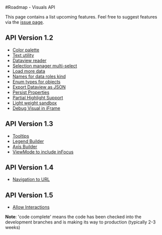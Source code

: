 #Roadmap - Visuals API

This page contains a list upcoming features. Feel free to suggest features via the [issue page](https://github.com/Microsoft/PowerBI-visuals/issues?q=is%3Aopen+is%3Aissue+label%3AFeature).

## API Version 1.2
* [Color palette](https://github.com/Microsoft/PowerBI-visuals/issues/28)
* [Text utility](https://github.com/Microsoft/PowerBI-visuals/issues/29)
* [Dataview reader](https://github.com/Microsoft/PowerBI-visuals/issues/30)
* [Selection manager multi-select](https://github.com/Microsoft/PowerBI-visuals/issues/31)
* [Load more data](https://github.com/Microsoft/PowerBI-visuals/issues/32)
* [Names for data roles kind](https://github.com/Microsoft/PowerBI-visuals/issues/38)
* [Enum types for objects](https://github.com/Microsoft/PowerBI-visuals/issues/39)
* [Export Dataview as JSON](https://github.com/Microsoft/PowerBI-visuals/issues/54)
* [Persist Properties](https://github.com/Microsoft/PowerBI-visuals/issues/33)
* [Partial Highlight Support](https://github.com/Microsoft/PowerBI-visuals/issues/66)
* [Light weight sandbox](https://github.com/Microsoft/PowerBI-visuals/issues/37)
* [Debug Visual in iFrame](https://github.com/Microsoft/PowerBI-visuals/issues/50)

## API Version 1.3
* [Tooltips](https://github.com/Microsoft/PowerBI-visuals/issues/34)
* [Legend Builder](https://github.com/Microsoft/PowerBI-visuals/issues/35)
* [Axis Builder](https://github.com/Microsoft/PowerBI-visuals/issues/36)
* [ViewMode to include inFocus](https://github.com/Microsoft/PowerBI-visuals/issues/53)

## API Version 1.4
* [Navigation to URL](https://github.com/Microsoft/PowerBI-visuals/issues/52)

## API Version 1.5
* [Allow Interactions](https://github.com/Microsoft/PowerBI-visuals/issues/126)

**Note**: 'code complete' means the code has been checked into the development branches and is making its way to production (typically 2-3 weeks)
